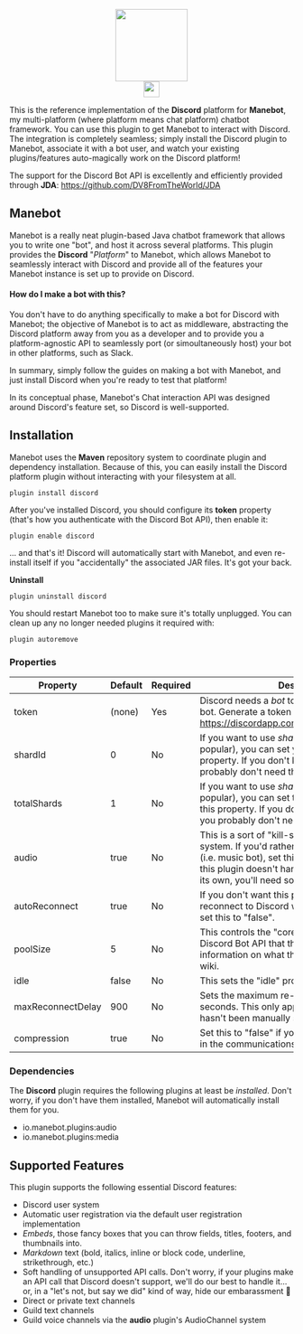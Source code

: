 

<p align="center">
  <img height="128" src="https://github.com/Manevolent/manebot-discord/raw/master/manebot_loves_discord_centered.png">
  <br/>
  <a href="https://discord.gg/qJPzQX3"><img height="28" src="https://img.shields.io/discord/563010101254815776.svg?label=Discord&logo=discord&style=for-the-badge"></a>
</p>

This is the reference implementation of the **Discord** platform for **Manebot**, my multi-platform (where platform means chat platform) chatbot framework. You can use this plugin to get Manebot to interact with Discord. The integration is completely seamless; simply install the Discord plugin to Manebot, associate it with a bot user, and watch your existing plugins/features auto-magically work on the Discord platform!

The support for the Discord Bot API is excellently and efficiently provided through **JDA**: https://github.com/DV8FromTheWorld/JDA

## Manebot

Manebot is a really neat plugin-based Java chatbot framework that allows you to write one "bot", and host it across several platforms. This plugin provides the **Discord** "*Platform*" to Manebot, which allows Manebot to seamlessly interact with Discord and provide all of the features your Manebot instance is set up to provide on Discord.

#### How do I make a bot with this?

You don't have to do anything specifically to make a bot for Discord with Manebot; the objective of Manebot is to act as middleware, abstracting the Discord platform away from you as a developer and to provide you a platform-agnostic API to seamlessly port (or simoultaneously host) your bot in other platforms, such as Slack.

In summary, simply follow the guides on making a bot with Manebot, and just install Discord when you're ready to test that platform!

In its conceptual phase, Manebot's Chat interaction API was designed around Discord's feature set, so Discord is well-supported.

## Installation

Manebot uses the **Maven** repository system to coordinate plugin and dependency installation. Because of this, you can easily install the Discord platform plugin without interacting with your filesystem at all.

```
plugin install discord
```

After you've installed Discord, you should configure its **token** property (that's how you authenticate with the Discord Bot API), then enable it:

```
plugin enable discord
```

... and that's it! Discord will automatically start with Manebot, and even re-install itself if you "accidentally" the associated JAR files. It's got your back.

**Uninstall**

```
plugin uninstall discord
```

You should restart Manebot too to make sure it's totally unplugged. You can clean up any no longer needed plugins it required with:

```
plugin autoremove
```

### Properties

| Property          	| Default 	| Required 	| Description                                                                                                                                                                                                                                        	|
|-------------------	|---------	|----------	|----------------------------------------------------------------------------------------------------------------------------------------------------------------------------------------------------------------------------------------------------	|
| token             	| (none)  	| Yes      	| Discord needs a *bot* token to authenticate your bot. Generate a token here: https://discordapp.com/developers/applications/                                                                                                                       	|
| shardId           	| 0       	| No       	| If you want to use *sharding* (if your bot is super popular), you can set your shard ID with this property. If you don't know what sharding is, you probably don't need this.                                                                      	|
| totalShards       	| 1       	| No       	| If you want to use *sharding* (if your bot is super popular), you can set the total shard count with this property. If you don't know what sharding is, you probably don't need this.                                                              	|
| audio             	| true    	| No       	| This is a sort of "kill-switch" for the audio system. If you'd rather not have audio features (i.e. music bot), set this to "false". Keep in mind this plugin doesn't handle "music bot" stuff on its own, you'll need some other plugin for that. 	|
| autoReconnect     	| true    	| No       	| If you don't want this plugin to automatically reconnect to Discord when it loses connection, set this to "false".                                                                                                                                 	|
| poolSize          	| 5       	| No       	| This controls the "core pool size" for JDA, the Discord Bot API that this plugin uses. For more information on what this does, go check out their wiki.                                                                                            	|
| idle              	| false   	| No       	| This sets the "idle" property of JDA.                                                                                                                                                                                                              	|
| maxReconnectDelay 	| 900     	| No       	| Sets the maximum re-connection delay, in seconds. This only applies if "autoReconnect" hasn't been manually set to "false".                                                                                                                        	|
| compression       	| true    	| No       	| Set this to "false" if you don't want compression in the communications made to Discord.                                                                                                                                                           	|

### Dependencies

The **Discord** plugin requires the following plugins at least be *installed*. Don't worry, if you don't have them installed, Manebot will automatically install them for you.

* io.manebot.plugins:audio
* io.manebot.plugins:media

## Supported Features

This plugin supports the following essential Discord features:

* Discord user system
* Automatic user registration via the default user registration implementation
* *Embeds*, those fancy boxes that you can throw fields, titles, footers, and thumbnails into.
* *Markdown* text (bold, italics, inline or block code, underline, strikethrough, etc.)
* Soft handling of unsupported API calls. Don't worry, if your plugins make an API call that Discord doesn't support, we'll do our best to handle it... or, in a "let's not, but say we did" kind of way, hide our embarassment 👀
* Direct or private text channels
* Guild text channels
* Guild voice channels via the **audio** plugin's AudioChannel system
